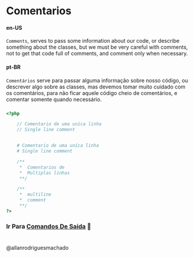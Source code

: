 

# Comentarios                 

#### en-US
`Comments`, serves to pass some information about our code, or describe something about the classes, but we must be very careful with comments, not to get that code full of comments, and comment only when necessary.

#### pt-BR
`Comentários` serve para passar alguma informação sobre nosso código, ou descrever algo sobre as classes, mas devemos tomar muito cuidado com os comentários, para não ficar aquele código cheio de comentários, e comentar somente quando necessário.

###

```php
<?php

    // Comentario de uma uníca linha
    // Single line comment


    # Comentario de uma uníca linha
    # Single line comment

    /**
     *  Comentarios de 
     *  Multiplas linhas
     **/

    /**
     *  multiline 
     *  comment
     **/
?>
```
### Ir Para [Comandos De Saída](ComandosDeSaida.md) 🚀

#
@allanrodriguesmachado